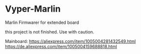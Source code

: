 # Vyper-Marlin
Marlin Firmwarer for extended board

this project is not finished. Use with caution.


Mainboard:
https://aliexpress.com/item/1005004281432549.html
https://de.aliexpress.com/item/1005004159688818.html
